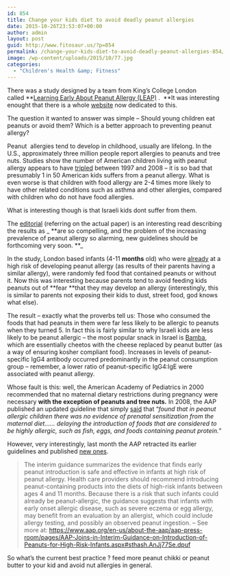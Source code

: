 ```yaml
---
id: 854
title: Change your kids diet to avoid deadly peanut allergies
date: 2015-10-26T23:53:07+00:00
author: admin
layout: post
guid: http://www.fitosaur.us/?p=854
permalink: /change-your-kids-diet-to-avoid-deadly-peanut-allergies-854/
image: /wp-content/uploads/2015/10/77.jpg
categories:
  - "Children's Health &amp; Fitness"
---
```

There was a study designed by a team from King&#8217;s College London called **<a href="http://www.nejm.org/doi/full/10.1056/NEJMoa1414850" onclick="_gaq.push(['_trackEvent', 'outbound-article', 'http://www.nejm.org/doi/full/10.1056/NEJMoa1414850', 'Learning Early About Peanut Allergy (LEAP)']);" >Learning Early About Peanut Allergy (LEAP)</a> .  **It was interesting enought that there is a whole <a href="http://www.leapstudy.co.uk/" onclick="_gaq.push(['_trackEvent', 'outbound-article', 'http://www.leapstudy.co.uk/', 'website']);" >website</a> now dedicated to this.

The question it wanted to answer was simple &#8211; Should young children eat peanuts or avoid them? Which is a better approach to preventing peanut allergy?

Peanut  allergies tend to develop in childhood, usually are lifelong. In the U.S., approximately three million people report allergies to peanuts and tree nuts. Studies show the number of American children living with peanut allergy appears to have <a href="https://www.foodallergy.org/facts-and-stats" onclick="_gaq.push(['_trackEvent', 'outbound-article', 'https://www.foodallergy.org/facts-and-stats', 'tripled']);" >tripled</a> between 1997 and 2008 &#8211; it is so bad that presumably 1 in 50 American kids suffers from a peanut allergy. What is even worse is that children with food allergy are 2-4 times more likely to have other related conditions such as asthma and other allergies, compared with children who do not have food allergies.

What is interesting though is that Israeli kids dont suffer from them.

The <a href="http://www.nejm.org/doi/full/10.1056/NEJMe1500186?af=R&rss=currentIssue" onclick="_gaq.push(['_trackEvent', 'outbound-article', 'http://www.nejm.org/doi/full/10.1056/NEJMe1500186?af=R&rss=currentIssue', 'editorial']);" >editorial</a> (referring on the actual paper) is an interesting read describing the results as _ **are so compelling, and the problem of the increasing prevalence of peanut allergy so alarming, new guidelines should be forthcoming very soon. **_

In the study, London based infants (4-11 **months** old) who were <span style="text-decoration: underline;">already</span> at a high risk of developing peanut allergy (as results of their parents having a similar allergy), were randomly fed food that contained peanuts or without it. Now this was interesting because parents tend to avoid feeding kids peanuts out of **fear **that they may develop an allergy (interestingly, this is similar to parents not exposing their kids to dust, street food, god knows what else).

The result &#8211; exactly what the proverbs tell us: Those who consumed the foods that had peanuts in them were far less likely to be allergic to peanuts when they turned 5. In fact this is fairly similar to why Israeli kids are less likely to be peanut allergic &#8211; the most popular snack in Israel is <a href="https://en.wikipedia.org/wiki/Bamba_(snack)" onclick="_gaq.push(['_trackEvent', 'outbound-article', 'https://en.wikipedia.org/wiki/Bamba_(snack)', 'Bamba']);" >Bamba</a>, which are essentially cheetos with the cheese replaced by peanut butter (as a way of ensuring kosher compliant food). Increases in levels of peanut-specific IgG4 antibody occurred predominantly in the peanut consumption group &#8211; remember, a lower ratio of peanut-specific IgG4:IgE were associated with peanut allergy.

Whose fault is this: well, the American Academy of Pediatrics in 2000 recommended that no maternal dietary restrictions during pregnancy were necessary **with the exception of peanuts and tree nuts.** In 2008, the AAP published an updated guideline that simply <a href="http://www.ncbi.nlm.nih.gov/pmc/articles/PMC2659557/" onclick="_gaq.push(['_trackEvent', 'outbound-article', 'http://www.ncbi.nlm.nih.gov/pmc/articles/PMC2659557/', 'said']);" >said</a> that &#8220;_found that in peanut allergic children there was no evidence of prenatal sensitization from the maternal diet&#8230;&#8230; delaying the introduction of foods that are considered to be highly allergic, such as fish, eggs, and foods containing peanut protein._&#8221;

However, very interestingly, last month the AAP retracted its earlier guidelines and published <a href="https://www.aap.org/en-us/about-the-aap/aap-press-room/pages/AAP-Joins-in-Interim-Guidance-on-Introduction-of-Peanuts-for-High-Risk-Infants.aspx" onclick="_gaq.push(['_trackEvent', 'outbound-article', 'https://www.aap.org/en-us/about-the-aap/aap-press-room/pages/AAP-Joins-in-Interim-Guidance-on-Introduction-of-Peanuts-for-High-Risk-Infants.aspx', 'new ones']);" >new ones</a>.

> The interim guidance summarizes the evidence that finds early peanut introduction is safe and effective in infants at high risk of peanut allergy. Health care providers should recommend introducing peanut-containing products into the diets of high-risk infants between ages 4 and 11 months. Because there is a risk that such infants could already be peanut-allergic, the guidance suggests that infants with early onset allergic disease, such as severe eczema or egg allergy, may benefit from an evaluation by an allergist, which could include allergy testing, and possibly an observed peanut ingestion. &#8211; See more at: https://www.aap.org/en-us/about-the-aap/aap-press-room/pages/AAP-Joins-in-Interim-Guidance-on-Introduction-of-Peanuts-for-High-Risk-Infants.aspx#sthash.AnJj77Se.dpuf

So what&#8217;s the current best practice ? feed more peanut chikki or peanut butter to your kid and avoid nut allergies in general.